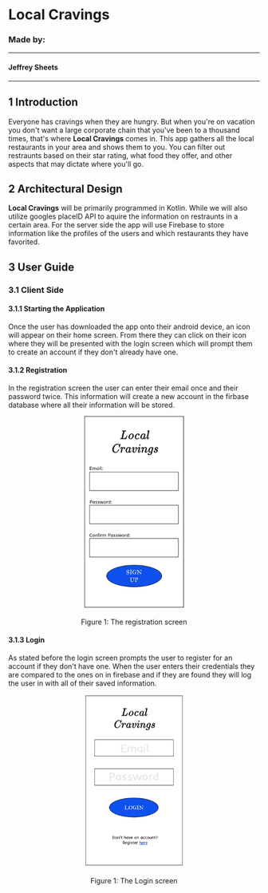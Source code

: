 # Local Cravings
### Made by:
---
#### Jeffrey Sheets
---

## 1 Introduction

Everyone has cravings when they are hungry. But when you're on vacation you don't want a large corporate chain that you've been to a thousand times, that's where **Local Cravings** comes in. This app gathers all the local restaurants in your area and shows them to you. You can filter out restraunts based on their star rating, what food they offer, and other aspects that may dictate where you'll go.

## 2 Architectural Design

**Local Cravings** will be primarily programmed in Kotlin. While we will also utilize googles placeID API to aquire the information on restraunts in a certain area. For the server side the app will use Firebase to store information like the profiles of the users and which restaurants they have favorited.

## 3 User Guide

### 3.1 Client Side

#### 3.1.1 Starting the Application
Once the user has downloaded the app onto their android device, an icon will appear on their home screen. From there they can click on their icon where they will be presented with the login screen which will prompt them to create an account if they don't already have one.

#### 3.1.2 Registration
In the registration screen the user can enter their email once and their password twice. This information will create a new account in the firbase database where all their information will be stored.

<p align="center">
  <img src="Registration/Registration.jpg" width="200" title="registration">
  <br>
  <br>
  Figure 1: The registration screen
</p>

#### 3.1.3 Login
As stated before the login screen prompts the user to register for an account if they don't have one. When the user enters their credentials they are compared to the ones on in firebase and if they are found they will log the user in with all of their saved information.

<p align="center">
  <img src="Login/Login.jpg" width="200" title="Login">
  <br>
  <br>
  Figure 1: The Login screen
</p>
